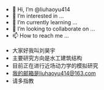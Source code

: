 - 👋 Hi, I’m @liuhaoyu414
- 👀 I’m interested in ...
- 🌱 I’m currently learning ...
- 💞️ I’m looking to collaborate on ...
- 📫 How to reach me ...

<!---
liuhaoyu414/liuhaoyu414 is a ✨ special ✨ repository because its `README.md` (this file) appears on your GitHub profile.
You can click the Preview link to take a look at your changes.
--->
- 大家好我叫刘昊宇
- 主要研究方向是水工建筑结构
- 目前正在进行近场动力学的模拟研究
- 我的邮箱是liuhaoyu414@163.com
- 请多指教
